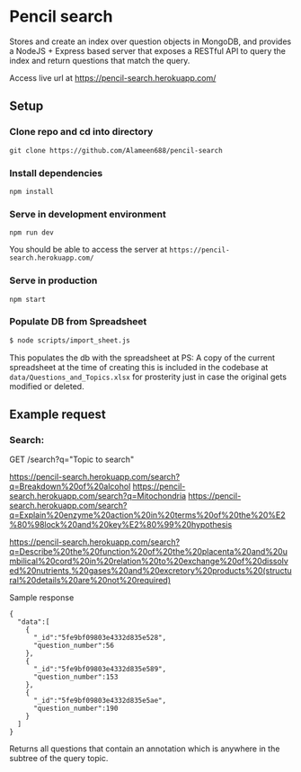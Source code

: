 # Pencil search
Stores and create an index over question objects in MongoDB, and provides a NodeJS + Express based server that exposes a RESTful API to query the index and return questions that match the query.

Access live url at https://pencil-search.herokuapp.com/

## Setup

### Clone repo and cd into directory
```
git clone https://github.com/Alameen688/pencil-search
```

### Install dependencies
```
npm install
```
### Serve in development environment
```
npm run dev
```
You should be able to access the server at `https://pencil-search.herokuapp.com/`
### Serve in production
```
npm start
```

### Populate DB from Spreadsheet

```bash
$ node scripts/import_sheet.js
```

This populates the db with the spreadsheet at 
PS: A copy of the current spreadsheet at the time of creating this is included in the codebase at `data/Questions_and_Topics.xlsx` for prosterity just in case the original gets modified or deleted.

## Example request

### Search:

GET /search?q="Topic to search"

https://pencil-search.herokuapp.com/search?q=Breakdown%20of%20alcohol
https://pencil-search.herokuapp.com/search?q=Mitochondria
https://pencil-search.herokuapp.com/search?q=Explain%20enzyme%20action%20in%20terms%20of%20the%20%E2%80%98lock%20and%20key%E2%80%99%20hypothesis

https://pencil-search.herokuapp.com/search?q=Describe%20the%20function%20of%20the%20placenta%20and%20umbilical%20cord%20in%20relation%20to%20exchange%20of%20dissolved%20nutrients,%20gases%20and%20excretory%20products%20(structural%20details%20are%20not%20required)

Sample response
```
{
  "data":[
    {
      "_id":"5fe9bf09803e4332d835e528",
      "question_number":56
    },
    {
      "_id":"5fe9bf09803e4332d835e589",
      "question_number":153
    },
    {
      "_id":"5fe9bf09803e4332d835e5ae",
      "question_number":190
    }
  ]
}
```

Returns all questions that contain an annotation which is anywhere in the subtree of the query topic. 